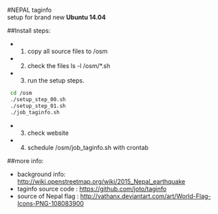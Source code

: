 

#NEPAL taginfo  
setup for brand new **Ubuntu 14.04** 

##Install steps:
* 1. copy all source files to  /osm
* 2. check the files   ls -l /osm/*.sh
* 3. run the setup steps.
```sh
 cd /osm 
 ./setup_step_00.sh
 ./setup_step_01.sh
 ./job_taginfo.sh
```
* 3. check website
* 4. schedule  /osm/job_taginfo.sh with crontab  

##more info:
* background info: http://wiki.openstreetmap.org/wiki/2015_Nepal_earthquake
* taginfo source code  : https://github.com/joto/taginfo
* source of Nepal flag : http://vathanx.deviantart.com/art/World-Flag-Icons-PNG-108083900


